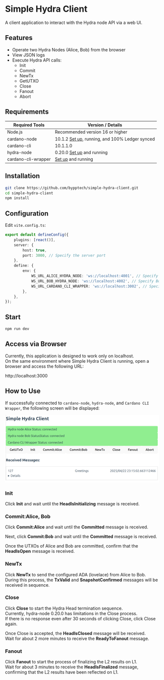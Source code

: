 # Simple Hydra Client

A client application to interact with the Hydra node API via a web UI.

## Features

* Operate two Hydra Nodes (Alice, Bob) from the browser
* View JSON logs
* Execute Hydra API calls:
  * Init
  * Commit
  * NewTx
  * GetUTXO
  * Close
  * Fanout
  * Abort

## Requirements

| Required Tools         | Version / Details                          |
|-------------------------|--------------------------------------------|
| Node.js                | Recommended version 16 or higher           |
| cardano-node           | 10.1.2 [Set up](https://docs.cardano.org/cardano-testnets/getting-started), running, and 100% Ledger synced |
| cardano-cli            | 10.1.1.0                                   |
| hydra-node             | 0.20.0 [Set up](https://hydra.family/head-protocol/unstable/docs/tutorial#step-0-installation) and running |
| cardano-cli-wrapper    | [Set up](https://github.com/bypptech/cardano-cli-wrapper.git) and running |

## Installation

```bash
git clone https://github.com/bypptech/simple-hydra-client.git
cd simple-hydra-client
npm install
```

## Configuration

Edit `vite.config.ts`:

```typescript
export default defineConfig({
    plugins: [react()],
    server: {
        host: true,
        port: 3000, // Specify the server port
    },
    define: {
        env: {
            WS_URL_ALICE_HYDRA_NODE: 'ws://localhost:4001', // Specify Alice's Hydra Node WebSocket URL
            WS_URL_BOB_HYDRA_NODE: 'ws://localhost:4002', // Specify Bob's Hydra Node WebSocket URL
            WS_URL_CARDANO_CLI_WRAPPER: 'ws://localhost:3002', // Specify Cardano CLI Wrapper WebSocket URL
        },
    },
});
```

## Start

```bash
npm run dev
```

## Access via Browser

Currently, this application is designed to work only on localhost.  
On the same environment where Simple Hydra Client is running, open a browser and access the following URL:

http://localhost:3000

## How to Use

If successfully connected to `cardano-node`, `hydra-node`, and `Cardano CLI Wrapper`, the following screen will be displayed:

![](/webui-sample.png)

### Init

Click **Init** and wait until the **HeadIsInitializing** message is received.

### Commit:Alice, Bob

Click **Commit:Alice** and wait until the **Committed** message is received.

Next, click **Commit:Bob** and wait until the **Committed** message is received.

Once the UTXOs of Alice and Bob are committed, confirm that the **HeadIsOpen** message is received.

### NewTx

Click **NewTx** to send the configured ADA (lovelace) from Alice to Bob.  
During this process, the **TxValid** and **SnapshotConfirmed** messages will be received in sequence.

### Close

Click **Close** to start the Hydra Head termination sequence.  
Currently, hydra-node 0.20.0 has limitations in the Close process.  
If there is no response even after 30 seconds of clicking Close, click Close again.

Once Close is accepted, the **HeadIsClosed** message will be received.  
Wait for about 2 more minutes to receive the **ReadyToFanout** message.

### Fanout

Click **Fanout** to start the process of finalizing the L2 results on L1.  
Wait for about 3 minutes to receive the **HeadIsFinalized** message, confirming that the L2 results have been reflected on L1.